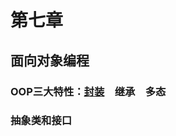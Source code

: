 # 第七章  
## 面向对象编程  
### OOP三大特性：[封装](章节7(课时41~课时45).md)&ensp;&ensp;继承&ensp;&ensp;多态    
### 抽象类和接口  
